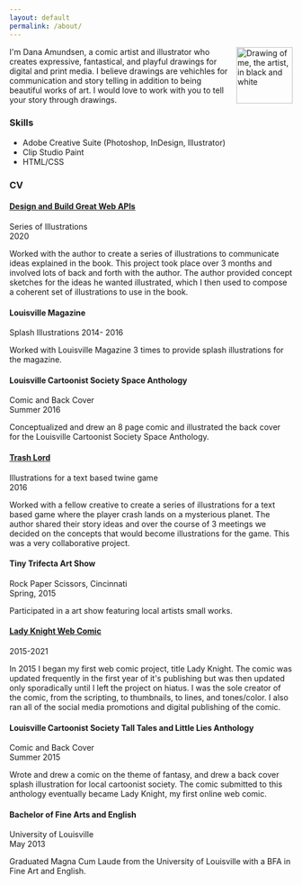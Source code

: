 ```yaml
---
layout: default
permalink: /about/
---
```


<img src ="http://danaamundsen.site44.com/selfie_icon.png" alt="Drawing of me, the artist, in black and white" width="100" align="right">
I'm Dana Amundsen, a comic artist and illustrator who creates expressive, fantastical, and playful drawings for digital and print media. I believe drawings are vehichles for communication and story telling in addition to being beautiful works of art. I would love to work with you to tell your story through drawings.

### Skills
- Adobe Creative Suite (Photoshop, InDesign, Illustrator)
- Clip Studio Paint
- HTML/CSS

### CV

#### [Design and Build Great Web APIs](http://www.greatwebapis.com/)
Series of Illustrations  
2020

Worked with the author to create a series of illustrations to communicate ideas explained in the book. This project took place over 3 months and involved lots of back and forth with the author. The author provided concept sketches for the ideas he wanted illustrated, which I then used to compose a coherent set of illustrations to use in the book.

#### Louisville Magazine
Splash Illustrations
2014- 2016

Worked with Louisville Magazine 3 times to provide splash illustrations for the magazine.

#### Louisville Cartoonist Society Space Anthology
Comic and Back Cover  
Summer 2016

Conceptualized and drew an 8 page comic and illustrated the back cover for the Louisville Cartoonist Society Space Anthology.

#### [Trash Lord](https://philome.la/isjald/the-trash-lord/index.html)
Illustrations for a text based twine game  
2016

Worked with a fellow creative to create a series of illustrations for a text based game where the player crash lands on a mysterious planet. The author shared their story ideas and over the course of 3 meetings we decided on the concepts that would become illustrations for the game. This was a very collaborative project.

#### Tiny Trifecta Art Show
Rock Paper Scissors, Cincinnati  
Spring, 2015

Participated in a art show featuring local artists small works.

#### [Lady Knight Web Comic](http://ladyknightcomic.tumblr.com/)
2015-2021

In 2015 I began my first web comic project, title Lady Knight. The comic was updated frequently in the first year of it's publishing but was then updated only sporadically until I left the project on hiatus. I was the sole creator of the comic, from the scripting, to thumbnails, to lines, and tones/color. I also ran all of the social media promotions and digital publishing of the comic.

#### Louisville Cartoonist Society Tall Tales and Little Lies Anthology
Comic and Back Cover  
Summer 2015

Wrote and drew a comic on the theme of fantasy, and drew a back cover splash illustration for local cartoonist society. The comic submitted to this anthology eventually became Lady Knight, my first online web comic.

#### Bachelor of Fine Arts and English
University of Louisville  
May 2013

Graduated Magna Cum Laude from the University of Louisville with a BFA in Fine Art and English.
